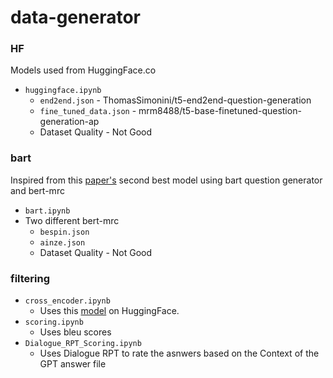 
# data-generator

### HF
Models used from HuggingFace.co
* `huggingface.ipynb`
	* `end2end.json` - ThomasSimonini/t5-end2end-question-generation
	* `fine_tuned_data.json` - mrm8488/t5-base-finetuned-question-generation-ap
	* Dataset Quality - Not Good

### bart

Inspired from this [paper's](https://arxiv.org/abs/2102.12128) second best model using bart question generator and bert-mrc

* `bart.ipynb`
* Two different bert-mrc
	* `bespin.json` 
	* `ainze.json`
	* Dataset Quality - Not Good

### filtering
* `cross_encoder.ipynb`
	* Uses this [model](https://huggingface.co/cross-encoder/ms-marco-MiniLM-L-12-v2?text=I+like+you.+I+love+you) on HuggingFace.
* `scoring.ipynb`
	* Uses bleu scores
* `Dialogue_RPT_Scoring.ipynb`
	* Uses Dialogue RPT to rate the asnwers based on the Context of the GPT answer file
